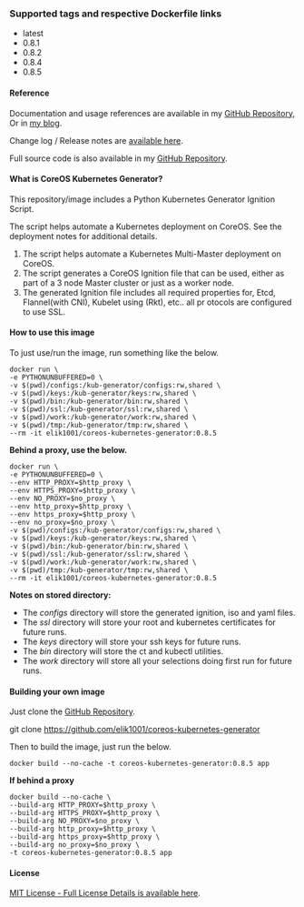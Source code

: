 ### Supported tags and respective Dockerfile links

*   latest
*   0.8.1
*   0.8.2
*   0.8.4
*   0.8.5

#### Reference

Documentation and usage references are available in my [GitHub Repository](https://github.com/elik1001/coreos-kubernetes-generator), Or in [my blog](https://www.devtech101.com). 

Change log / Release notes are [available here](https://github.com/elik1001/coreos-kubernetes-generator/blob/master/VERSION.md).

Full source code is also available in my [GitHub Repository](https://github.com/elik1001/coreos-kubernetes-generator).

#### What is CoreOS Kubernetes Generator?

This repository/image includes a Python Kubernetes Generator Ignition Script.

The script helps automate a Kubernetes deployment on CoreOS. See the deployment notes for additional details.

1.  The script helps automate a Kubernetes Multi-Master deployment on CoreOS.
2.  The script generates a CoreOS Ignition file that can be used, either as part of a 3 node Master cluster or just as a worker node.
3.  The generated Ignition file includes all required properties for, Etcd, Flannel(with CNI), Kubelet using (Rkt), etc.. all pr otocols are configured to use SSL.

#### How to use this image

To just use/run the image, run something like the below.

```
docker run \
-e PYTHONUNBUFFERED=0 \
-v $(pwd)/configs:/kub-generator/configs:rw,shared \
-v $(pwd)/keys:/kub-generator/keys:rw,shared \
-v $(pwd)/bin:/kub-generator/bin:rw,shared \
-v $(pwd)/ssl:/kub-generator/ssl:rw,shared \
-v $(pwd)/work:/kub-generator/work:rw,shared \
-v $(pwd)/tmp:/kub-generator/tmp:rw,shared \
--rm -it elik1001/coreos-kubernetes-generator:0.8.5
```

**Behind a proxy, use the below.**

```
docker run \
-e PYTHONUNBUFFERED=0 \
--env HTTP_PROXY=$http_proxy \
--env HTTPS_PROXY=$http_proxy \
--env NO_PROXY=$no_proxy \
--env http_proxy=$http_proxy \
--env https_proxy=$http_proxy \
--env no_proxy=$no_proxy \
-v $(pwd)/configs:/kub-generator/configs:rw,shared \
-v $(pwd)/keys:/kub-generator/keys:rw,shared \
-v $(pwd)/bin:/kub-generator/bin:rw,shared \
-v $(pwd)/ssl:/kub-generator/ssl:rw,shared \
-v $(pwd)/work:/kub-generator/work:rw,shared \
-v $(pwd)/tmp:/kub-generator/tmp:rw,shared \
--rm -it elik1001/coreos-kubernetes-generator:0.8.5
```

**Notes on stored directory:**

*   The _configs_ directory will store the generated ignition, iso and yaml files.
*   The _ssl_ directory will store your root and kubernetes certificates for future runs.
*   The _keys_ directory will store your ssh keys for future runs.
*   The _bin_ directory will store the ct and kubectl utilities.
*   The _work_ directory will store all your selections doing first run for future runs.

#### Building your own image

Just clone the [GitHub Repository](https://github.com/elik1001/coreos-kubernetes-generator).
 
git clone https://github.com/elik1001/coreos-kubernetes-generator 

Then to build the image, just run the below.
```
docker build --no-cache -t coreos-kubernetes-generator:0.8.5 app
```

**If behind a proxy**
```
docker build --no-cache \
--build-arg HTTP_PROXY=$http_proxy \
--build-arg HTTPS_PROXY=$http_proxy \
--build-arg NO_PROXY=$no_proxy \
--build-arg http_proxy=$http_proxy \
--build-arg https_proxy=$http_proxy \
--build-arg no_proxy=$no_proxy \
-t coreos-kubernetes-generator:0.8.5 app 
```

#### License

[MIT License - Full License Details is available here](https://github.com/elik1001/coreos-kubernetes-generator/blob/master/LICENSE).
